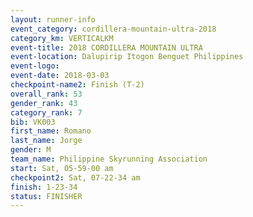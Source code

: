 ```yaml
---
layout: runner-info 
event_category: cordillera-mountain-ultra-2018 
category_km: VERTICALKM 
event-title: 2018 CORDILLERA MOUNTAIN ULTRA 
event-location: Dalupirip Itogon Benguet Philippines 
event-logo: 
event-date: 2018-03-03 
checkpoint-name2: Finish (T-2) 
overall_rank: 53
gender_rank: 43
category_rank: 7
bib: VK003
first_name: Romano
last_name: Jorge
gender: M
team_name: Philippine Skyrunning Association
start: Sat, 05-59-00 am
checkpoint2: Sat, 07-22-34 am
finish: 1-23-34
status: FINISHER
---
```

